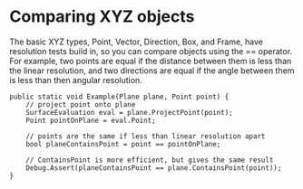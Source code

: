 # Comparing XYZ objects

The basic XYZ types, Point, Vector, Direction, Box, and Frame, have resolution tests build in, so you can compare objects using the == operator. For example, two points are equal if the distance between them is less than the linear resolution, and two directions are equal if the angle between them is less than then angular resolution.

```
public static void Example(Plane plane, Point point) {
	// project point onto plane
	SurfaceEvaluation eval = plane.ProjectPoint(point);
	Point pointOnPlane = eval.Point;

	// points are the same if less than linear resolution apart
	bool planeContainsPoint = point == pointOnPlane;

	// ContainsPoint is more efficient, but gives the same result
	Debug.Assert(planeContainsPoint == plane.ContainsPoint(point));
}

```


